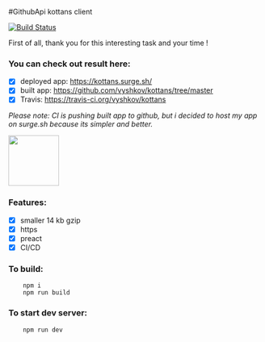#GithubApi kottans client

[![Build Status](https://travis-ci.org/vyshkov/kottans.svg?branch=source)](https://travis-ci.org/vyshkov/kottans)



First of all, thank you for this interesting task and your time !

### You can check out result here:
 - [x] deployed app: https://kottans.surge.sh/
 - [x] built app: https://github.com/vyshkov/kottans/tree/master
 - [x] Travis: https://travis-ci.org/vyshkov/kottans
 
 _Please note: CI is pushing built app to github, 
 but i decided to host my app on surge.sh because its simpler and better._


<img src="http://kottans.org/public/images/logo.png" height=100/>

### Features:
- [x] smaller 14 kb gzip
- [x] https
- [x] preact
- [x] CI/CD

### To build:
```
	npm i
	npm run build
```
### To start dev server:
```
	npm run dev
```
